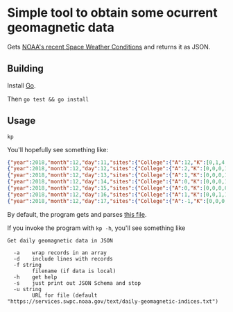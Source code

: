 # Simple tool to obtain some ocurrent geomagnetic data

Gets
[NOAA's recent Space Weather Conditions](https://www.swpc.noaa.gov/products/planetary-k-index) and
returns it as JSON.

## Building

Install [Go](https://golang.org/doc/install).

Then `go test && go install`

## Usage

```Shell
kp
```

You'll hopefully see something like:

```JSON
{"year":2018,"month":12,"day":11,"sites":{"College":{"A":12,"K":[0,1,4,5,1,2,2,1]},"Fredericksburg":{"A":7,"K":[1,1,3,3,1,2,2,1]},"Planetary":{"A":7,"K":[1,2,3,2,0,2,2,2]}}}
{"year":2018,"month":12,"day":12,"sites":{"College":{"A":2,"K":[0,0,0,1,2,1,1,0]},"Fredericksburg":{"A":3,"K":[1,1,1,1,1,2,1,0]},"Planetary":{"A":4,"K":[2,1,1,1,1,1,2,1]}}}
{"year":2018,"month":12,"day":13,"sites":{"College":{"A":1,"K":[0,0,0,1,0,1,0,0]},"Fredericksburg":{"A":2,"K":[0,1,0,0,1,2,1,0]},"Planetary":{"A":3,"K":[0,1,0,0,0,1,0,0]}}}
{"year":2018,"month":12,"day":14,"sites":{"College":{"A":0,"K":[0,0,0,1,0,0,0,0]},"Fredericksburg":{"A":3,"K":[1,1,0,1,1,1,1,1]},"Planetary":{"A":3,"K":[1,1,0,1,0,1,1,1]}}}
{"year":2018,"month":12,"day":15,"sites":{"College":{"A":0,"K":[0,0,0,0,0,0,0,0]},"Fredericksburg":{"A":1,"K":[0,0,0,0,1,1,1,0]},"Planetary":{"A":2,"K":[1,0,0,0,0,0,1,0]}}}
{"year":2018,"month":12,"day":16,"sites":{"College":{"A":1,"K":[0,0,1,1,0,0,0,0]},"Fredericksburg":{"A":1,"K":[0,0,1,0,1,1,0,0]},"Planetary":{"A":2,"K":[1,0,1,0,0,1,0,1]}}}
{"year":2018,"month":12,"day":17,"sites":{"College":{"A":-1,"K":[0,0,0,0,2,0,1,-1]},"Fredericksburg":{"A":-1,"K":[1,1,2,1,1,2,2,-1]},"Planetary":{"A":5,"K":[1,1,2,1,1,2,2,-1]}}}
```


By default, the program gets and
parses
[this file](https://services.swpc.noaa.gov/text/daily-geomagnetic-indices.txt).


If you invoke the program with `kp -h`, you'll see something like

```
Get daily geomagnetic data in JSON

  -a	wrap records in an array
  -d	include lines with records
  -f string
    	filename (if data is local)
  -h	get help
  -s	just print out JSON Schema and stop
  -u string
    	URL for file (default "https://services.swpc.noaa.gov/text/daily-geomagnetic-indices.txt")

```
